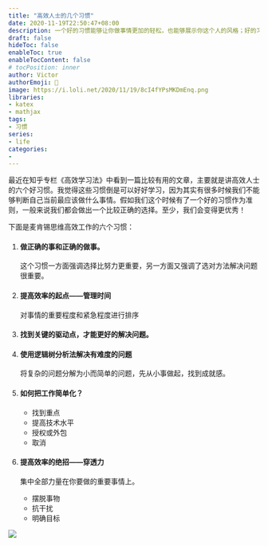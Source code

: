 ```yaml
---
title: "高效人士的几个习惯"
date: 2020-11-19T22:50:47+08:00
description: 一个好的习惯能够让你做事情更加的轻松，也能够展示你这个人的风格；好的习惯是后天养成的，不是一蹴而就的。
draft: false
hideToc: false
enableToc: true
enableTocContent: false
# tocPosition: inner
author: Victor
authorEmoji: 👻
image: https://i.loli.net/2020/11/19/8cI4fYPsMKDmEnq.png
libraries:
- katex
- mathjax
tags:
- 习惯
series:
- life
categories:
-
---
```




最近在知乎专栏《高效学习法》中看到一篇比较有用的文章，主要就是讲高效人士的六个好习惯。我觉得这些习惯倒是可以好好学习，因为其实有很多时候我们不能够判断自己当前最应该做什么事情。假如我们这个时候有了一个好的习惯作为准则，一般来说我们都会做出一个比较正确的选择。至少，我们会变得更优秀！

下面是麦肯锡思维高效工作的六个习惯：

1. #### 做正确的事和正确的做事。

   这个习惯一方面强调选择比努力更重要，另一方面又强调了选对方法解决问题很重要。

2. #### 提高效率的起点——管理时间

   对事情的重要程度和紧急程度进行排序

3. #### 找到关键的驱动点，才能更好的解决问题。

4. #### 使用**逻辑树**分析法解决有难度的问题

   将复杂的问题分解为小而简单的问题，先从小事做起，找到成就感。

5. #### 如何把工作简单化？

   * 找到重点
   * 提高技术水平
   * 授权或外包
   * 取消

6. #### 提高效率的绝招——穿透力

   集中全部力量在你要做的重要事情上。

   * 摆脱事物
   * 抗干扰
   * 明确目标

![](https://i.loli.net/2020/11/19/ovFNAPi9lcYwenr.png)